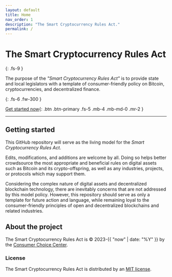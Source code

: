 ```yaml
---
layout: default
title: Home
nav_order: 1
description: "The Smart Cryptocurrency Rules Act."
permalink: /
---
```


# The Smart Cryptocurrency Rules Act
{: .fs-9 }

The purpose of the <i>"Smart Cryptocurrency Rules Act"</i> is to provide state and local legislators with a template of consumer-friendly policy on Bitcoin, cryptocurrencies, and decentralized finance.

{: .fs-6 .fw-300 }

[Get started now](#getting-started){: .btn .btn-primary .fs-5 .mb-4 .mb-md-0 .mr-2 }

---

## Getting started

This GitHub repository will serve as the living model for the <i>Smart Cryptocurrency Rules Act</i>. 

Edits, modifications, and additions are welcome by all. Doing so helps better crowdsource the most appropriate and beneficial rules on digital assets such as Bitcoin and its crypto-offspring, as well as any industries, projects, or protocols which may support them.

Considering the complex nature of digital assets and decentralized blockchain technology, there are inevitably concerns that are not addressed by this model policy. However, this repository should serve as only a template for future action and language, while remaining loyal to the consumer-friendly principles of open and decentralized blockchains and related industries.

## About the project

The Smart Cryptocurrency Rules Act is &copy; 2023-{{ "now" | date: "%Y" }} by the [Consumer Choice Center](https://consumerchoicenter.org).

### License

The Smart Cryptocurrency Rules Act is distributed by an [MIT license](https://github.com/yaeloss/Smart-Cryptocurrency-Rules-Act/blob/main/LICENSE.txt).
